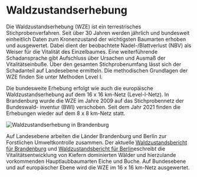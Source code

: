 # Waldzustandserhebung

Die Waldzustandserhebung (WZE) ist ein terrestrisches Stichprobenverfahren. Seit über 30 Jahren werden jährlich und bundesweit einheitlich Daten zum Kronenzustand der wichtigsten Baumarten erhoben und ausgewertet. Dabei dient der beobachtete Nadel-/Blattverlust (NBV) als Weiser für die Vitalität des Einzelbaumes. Eine weiterführende Schadansprache gibt Aufschluss über Ursachen und Ausmaß der Vitalitätseinbuße. Über den gesamten Stichprobenumfang lässt sich der Schadanteil auf Landesebene ermitteln. Die methodischen Grundlagen der WZE finden Sie unter Methoden Level I.

Die bundesweite Erhebung erfolgt wie auch die europäische Waldzustandserhebung auf dem 16 x 16 km-Netz (Level-I-Netz). In Brandenburg wurde die WZE im Jahre 2009 auf das Stichprobennetz der Bundeswald- inventur (BWI) verschoben. Seit dem Jahr 2021 finden die Erhebungen wieder auf dem 8 x 8 km-Netz statt.

![Waldzustandserhebung in Brandenburg](/r2_wze_karte.png)

Auf Landesebene arbeiten die Länder Brandenburg und Berlin zur Forstlichen Umweltkontrolle zusammen. Der aktuelle [Waldzustandsbericht für Brandenburg](https://mleuv.brandenburg.de/sixcms/media.php/9/Waldzustandsbericht-BB-2024.pdf) und [Waldzustandsbericht für Berlin](https://www.berlin.de/forsten/waldschutz/waldzustandsberichte/)eschreibt die Vitalitätsentwicklung von Kiefern dominierten Wälder und hierzulande vorkommenden Hauptlaubbaumarten Eiche und Buche. Auf Bundesebene und auf europäischer Ebene wird die WZE im 16 x 16 km-Netz ausgewertet.
